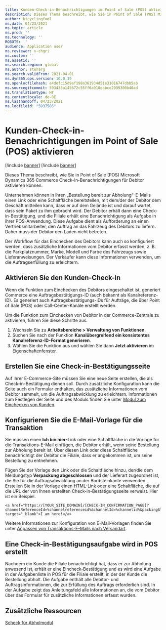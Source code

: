 ```yaml
---
title: Kunden-Check-in-Benachrichtigungen im Point of Sale (POS) aktivieren
description: Dieses Thema beschreibt, wie Sie in Point of Sale (POS) Microsoft Dynamics 365 Commerce Check-In-Benachrichtigungen für Debitor aktivieren können.
author: bicyclingfool
ms.date: 04/23/2021
ms.topic: article
ms.prod: ''
ms.technology: ''
ROBOTS: ''
audience: Application user
ms.reviewer: v-chgri
ms.custom: ''
ms.assetid: ''
ms.search.region: global
ms.author: stuharg
ms.search.validFrom: 2021-04-01
ms.dyn365.ops.version: 10.0.19
ms.openlocfilehash: e4defc15d9ef198a361934d51e31016747dbb5ab
ms.sourcegitcommit: 593438a145672c55ff6a910eabce2939300b40ad
ms.translationtype: HT
ms.contentlocale: de-DE
ms.lasthandoff: 04/23/2021
ms.locfileid: "5937585"
---
```

# <a name="enable-customer-check-in-notifications-in-point-of-sale-pos"></a>Kunden-Check-in-Benachrichtigungen im Point of Sale (POS) aktivieren

[!include [banner](includes/banner.md)]
[!include [banner](includes/preview-banner.md)]

Dieses Thema beschreibt, wie Sie in Point of Sale (POS) Microsoft Dynamics 365 Commerce Check-In-Benachrichtigungen für Debitor aktivieren können.

Unternehmen können in ihren „Bestellung bereit zur Abholung“-E-Mails einen Link oder eine Schaltfläche bereitstellen, mit dem/der der Debitor dem Geschäft mitteilen kann, dass er auf dem Gelände ist und darauf wartet, dass sein Paket zu ihm gebracht wird. Der Debitor erhält dann eine Check-in-Bestätigung, und die Filiale erhält eine Benachrichtigung als Aufgabe in ihrer POS-Anwendung. Diese Aufgabe dient als Aufforderung an einen Vertriebsmitarbeiter, den Auftrag an das Fahrzeug des Debitors zu liefern. Daher muss der Debitor den Laden nicht betreten.

Der Workflow für das Einchecken des Debitors kann auch so konfiguriert werden, dass zusätzliche Informationen vom Debitor erfasst werden, z. B. die Parkplatznummer, Marke, Modell und Farbe des Fahrzeugs sowie Lieferanweisungen. Der Verkäufer kann diese Informationen verwenden, um die Auftragserfüllung zu erleichtern.

## <a name="enable-customer-check-in"></a>Aktivieren Sie den Kunden-Check-in

Wenn die Funktion zum Einchecken des Debitors eingeschaltet ist, generiert Commerce eine Auftragsbestätigungs-ID (auch bekannt als Kanalreferenz-ID). Es generiert auch Auftragsbestätigungs-IDs für Aufträge, die über Point of Sale (POS) oder Call-Center-Kanäle erstellt werden. 

Um die Funktion zum Einchecken von Debitor in der Commerce-Zentrale zu aktivieren, führen Sie diese Schritte aus.

1. Wechseln Sie zu **Arbeitsbereiche \> Verwaltung von Funktionen**.
2. Suchen Sie nach der Funktion **Kanalübergreifend ein konsistentes Kanalreferenz-ID-Format generieren**. 
3. Wählen Sie die Funktion aus und wählen Sie dann **Jetzt aktivieren** im Eigenschaftenfenster. 

## <a name="create-a-check-in-confirmation-page"></a>Erstellen Sie eine Check-in-Bestätigungsseite

Auf Ihrer E-Commerce-Site müssen Sie eine neue Seite erstellen, die als Check-in-Bestätigung dienen soll. Durch zusätzliche Konfiguration kann die Seite auch ein Formular enthalten, das zusätzliche Informationen vom Debitor sammelt, um die Auftragsabwicklung zu erleichtern. Informationen zum Festlegen der Seite und des Moduls finden Sie unter [Modul zum Einchecken von Kunden](check-in-pickup-module.md).

## <a name="configure-the-transactional-email-template"></a>Konfigurieren Sie die E-Mail-Vorlage für die Transaktion

Sie müssen einen **Ich bin hier**-Link oder eine Schaltfläche in die Vorlage für die Transaktions-E-Mail einfügen, die Debitor erhält, wenn seine Bestellung zur Abholung bereit ist. Über diesen Link oder diese Schaltfläche benachrichtigt der Debitor die Filiale, dass er angekommen ist, um seine Bestellung zu entnehmen. 

Fügen Sie der Vorlage den Link oder die Schaltfläche hinzu, der/die dem Meldungstyp **Verpackung abgeschlossen** und der Lieferart zugeordnet ist, die Sie für die Auftragsabwicklung an der Bordsteinkante verwenden. Erstellen Sie in der Vorlage einen HTML-Link oder eine Schaltfläche, die auf die URL der von Ihnen erstellten Check-in-Bestätigungsseite verweist. Hier ist ein Beispiel.

```
<a href="https://[YOUR_SITE_DOMAIN]/[CHECK-IN_CONFIRMATION_PAGE]?channelReferenceId=%channelreferenceid%&channelId=%channelid%&packingSlipId=%packingslipid%" target="_blank">I am here!</a>
```
Weitere Informationen zur Konfiguration von E-Mail-Vorlagen finden Sie unter [Anpassen von Transaktions-E-Mails nach Versandart](customize-email-delivery-mode.md). 

## <a name="a-check-in-confirmation-task-is-created-in-pos"></a>Eine Check-in-Bestätigungsaufgabe wird in POS erstellt

Nachdem ein Kunde die Filiale benachrichtigt hat, dass er zur Abholung anwesend ist, erhält er eine Eincheck-Bestätigung und es wird eine Aufgabe in der Aufgabenliste in POS für die Filiale erstellt, in der der Kunde die Bestellung abholt. Die Aufgabe enthält alle Debitor- und Auftragsinformationen, die zur Erfüllung des Auftrags erforderlich sind. In der Aufgabe zeigt das Anleitungsfeld alle Informationen an, die vom Debitor über das Formular für zusätzliche Informationen erfasst wurden. 

## <a name="additional-resources"></a>Zusätzliche Ressourcen

[Scheck für Abholmodul](check-in-pickup-module.md)
